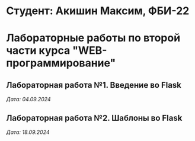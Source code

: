 # Студент: Акишин Максим, ФБИ-22

# Лабораторные работы по второй части курса "WEB-программирование"

## Лабораторная работа №1. Введение во Flask

*Дата: 04.09.2024*

## Лабораторная работа №2. Шаблоны во Flask

*Дата: 18.09.2024*



